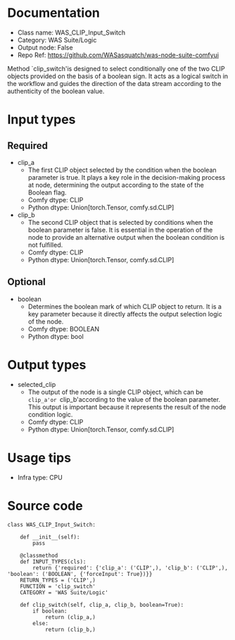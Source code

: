 # Documentation
- Class name: WAS_CLIP_Input_Switch
- Category: WAS Suite/Logic
- Output node: False
- Repo Ref: https://github.com/WASasquatch/was-node-suite-comfyui

Method `clip_switch'is designed to select conditionally one of the two CLIP objects provided on the basis of a boolean sign. It acts as a logical switch in the workflow and guides the direction of the data stream according to the authenticity of the boolean value.

# Input types
## Required
- clip_a
    - The first CLIP object selected by the condition when the boolean parameter is true. It plays a key role in the decision-making process at node, determining the output according to the state of the Boolean flag.
    - Comfy dtype: CLIP
    - Python dtype: Union[torch.Tensor, comfy.sd.CLIP]
- clip_b
    - The second CLIP object that is selected by conditions when the boolean parameter is false. It is essential in the operation of the node to provide an alternative output when the boolean condition is not fulfilled.
    - Comfy dtype: CLIP
    - Python dtype: Union[torch.Tensor, comfy.sd.CLIP]
## Optional
- boolean
    - Determines the boolean mark of which CLIP object to return. It is a key parameter because it directly affects the output selection logic of the node.
    - Comfy dtype: BOOLEAN
    - Python dtype: bool

# Output types
- selected_clip
    - The output of the node is a single CLIP object, which can be `clip_a'or `clip_b'according to the value of the boolean parameter. This output is important because it represents the result of the node condition logic.
    - Comfy dtype: CLIP
    - Python dtype: Union[torch.Tensor, comfy.sd.CLIP]

# Usage tips
- Infra type: CPU

# Source code
```
class WAS_CLIP_Input_Switch:

    def __init__(self):
        pass

    @classmethod
    def INPUT_TYPES(cls):
        return {'required': {'clip_a': ('CLIP',), 'clip_b': ('CLIP',), 'boolean': ('BOOLEAN', {'forceInput': True})}}
    RETURN_TYPES = ('CLIP',)
    FUNCTION = 'clip_switch'
    CATEGORY = 'WAS Suite/Logic'

    def clip_switch(self, clip_a, clip_b, boolean=True):
        if boolean:
            return (clip_a,)
        else:
            return (clip_b,)
```